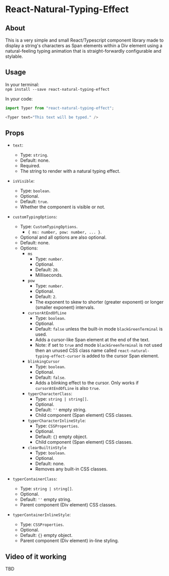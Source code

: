 # React-Natural-Typing-Effect

## About
This is a very simple and small React/Typescript component library made to display a string's characters as Span elements within a Div element using a natural-feeling typing animation that is straight-forwardly configurable and stylable.

## Usage

In your terminal: <br/>
`npm install --save react-natural-typing-effect`

In your code:
```javascript
import Typer from "react-natural-typing-effect";

<Typer text="This text will be typed." />
```

## Props

- `text`: 
  - Type: `string`.
  - Default: none.
  - Required.
  - The string to render with a natural typing effect.
  
- `isVisible`: 
  - Type: `boolean`.
  - Optional.
  - Default: `true`.
  - Whether the component is visible or not.

- `customTypingOptions`:
  - Type: `CustomTypingOptions`.
    - `{ ms: number, pow: number, ... }`.
  - Optional and all options are also optional.
  - Default: none.
  - Options:
    - `ms`
      - Type: `number`.
      - Optional.
      - Default: `20`.
      - Milliseconds.
    - `pow`
      - Type: `number`.
      - Optional.
      - Default: `2`.
      - The exponent to skew to shorter (greater exponent) or longer (smaller exponent) intervals.
    - `cursorAtEndOfLine`
      - Type: `boolean`.
      - Optional.
      - Default: `false` unless the built-in mode `blackGreenTerminal` is used.
      - Adds a cursor-like Span element at the end of the text.
      - Note: if set to `true` and mode `blackGreenTerminal` is not used then an unused CSS class name called `react-natural-typing-effect-cursor` is added to the cursor Span element. 
    - `blinkingCursor`
      - Type: `boolean`.
      - Optional.
      - Default: `false`.
      - Adds a blinking effect to the cursor. Only works if `cursorAtEndOfLine` is also `true`.
    - `typerCharacterClass`:
      - Type: `string | string[]`.
      - Optional.
      - Default: `''` empty string.
      - Child component (Span element) CSS classes.
    - `typerCharacterInlineStyle`:
      - Type: `CSSProperties`.
      - Optional.
      - Default: `{}` empty object.
      - Child component (Span element) CSS classes.
    - `clearBuiltinStyle`
      - Type: `boolean`.
      - Optional.
      - Default: none.
      - Removes any built-in CSS classes.
  
- `typerContainerClass`:
  - Type: `string | string[]`.
  - Optional.
  - Default: `''` empty string.
  - Parent component (Div element) CSS classes.

- `typerContainerInlineStyle`:
  - Type: `CSSProperties`.
  - Optional.
  - Default: `{}` empty object.
  - Parent component (Div element) in-line styling.

## Video of it working

TBD

